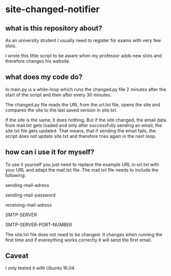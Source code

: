 # site-changed-notifier


## what is this repository about?
As an university student I usually need to register for exams with very few slots.

I wrote this little script to be aware when my professor adds new slots and therefore changes his website.



## what does my code do?
In main.py is a while-loop which runs the changed.py file 2 minutes after the start of the script and then after every 30 minutes.


The changed.py file reads the URL from the url.txt file, opens the site and compares the site to the last saved version in site.txt. 

If the site is the same, it does nothing. But if the site changed, the email data from mail.txt gets loaded and only after successfully sending an email, the site.txt file gets updated. That means, that if sending the email fails, the script does not update site.txt and therefore tries again in the next loop.



## how can i use it for myself?
To use it yourself you just need to replace the example URL in url.txt with your URL and adapt the mail.txt file.
The mail.txt file needs to include the following:


sending-mail-adress

sending-mail-password

receiving-mail-adress

SMTP-SERVER

SMTP-SERVER-PORT-NUMBER


The site.txt file does not need to be changed. It changes when running the first time and if evereything works correctly it will send the first email.



## Caveat
I only tested it with Ubuntu 16.04.

